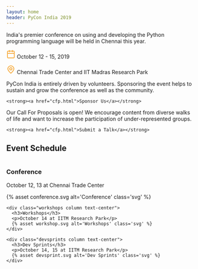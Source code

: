 ```yaml
---
layout: home
header: PyCon India 2019
---
```


India's premier conference on using and developing the Python programming language
will be held in Chennai this year.

<p class="emphasis">
  <svg xmlns="http://www.w3.org/2000/svg" width="24" height="24" viewBox="0 0 24 24" fill="none" stroke="#f6aa3c" stroke-width="2" stroke-linecap="round" stroke-linejoin="round"><rect x="3" y="4" width="18" height="18" rx="2" ry="2"></rect><line x1="16" y1="2" x2="16" y2="6"></line><line x1="8" y1="2" x2="8" y2="6"></line><line x1="3" y1="10" x2="21" y2="10"></line></svg>
  October 12 - 15, 2019
</p>

<p class="emphasis">
  <svg xmlns="http://www.w3.org/2000/svg" width="24" height="24" viewBox="0 0 24 24" fill="none" stroke="#f6aa3c" stroke-width="2" stroke-linecap="round" stroke-linejoin="round"><circle cx="12" cy="10" r="3"/><path d="M12 21.7C17.3 17 20 13 20 10a8 8 0 1 0-16 0c0 3 2.7 6.9 8 11.7z"/></svg>
  Chennai Trade Center and IIT Madras Research Park
</p>

<div class="two-col">
  <div class="col">
    <p>
      PyCon India is entirely driven by volunteers. Sponsoring the event helps to sustain and
      grow the conference as well as the community.
    </p>

    <strong><a href="cfp.html">Sponsor Us</a></strong>
  </div>
  <div class="col">
    <p>
      Our Call For Proposals is open! We encourage content from diverse walks of life and want
      to increase the participation of under-represented groups.
    </p>

    <strong><a href="cfp.html">Submit a Talk</a></strong>
  </div>
</div>

<div class="events">
  <h2>Event Schedule</h2>

  <div class="schedule">
    <div class="conference column text-center">
      <h3>Conference</h3>
      <p>October 12, 13 at Chennai Trade Center</p>
      {% asset conference.svg alt='Conference' class='svg' %}
    </div>

    <div class="workshops column text-center">
      <h3>Workshops</h3>
      <p>October 14 at IITM Research Park</p>
      {% asset workshop.svg alt='Workshops' class='svg' %}
    </div>

    <div class="devsprints column text-center">
      <h3>Dev Sprints</h3>
      <p>October 14, 15 at IITM Research Park</p>
      {% asset devsprint.svg alt='Dev Sprints' class='svg' %}
    </div>
  </div>
</div>
